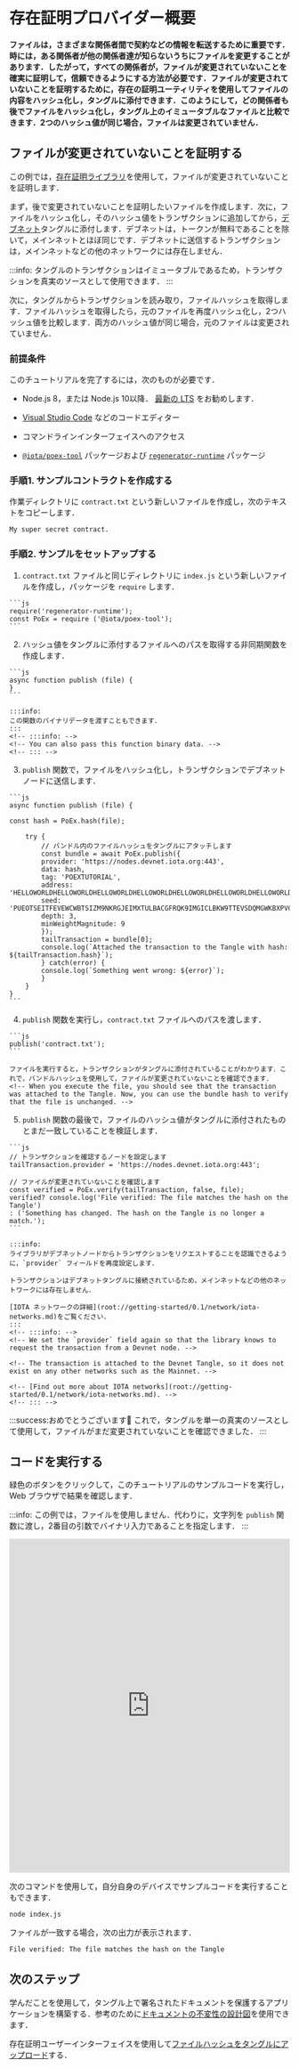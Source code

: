 # 存在証明プロバイダー概要
<!-- # Proof-of-existence provider overview -->

**ファイルは，さまざまな関係者間で契約などの情報を転送するために重要です．時には，ある関係者が他の関係者達が知らないうちにファイルを変更することがあります．したがって，すべての関係者が，ファイルが変更されていないことを確実に証明して，信頼できるようにする方法が必要です．ファイルが変更されていないことを証明するために，存在の証明ユーティリティを使用してファイルの内容をハッシュ化し，タングルに添付できます．このようにして，どの関係者も後でファイルをハッシュ化し，タングル上のイミュータブルなファイルと比較できます．2つのハッシュ値が同じ場合，ファイルは変更されていません．**
<!-- **Files are important for transporting information such as contracts among different parties. Sometimes, one party may change a file without the others knowing. So, all parties need a way to reliably prove that a file has not been changed so they can trust it. To prove that a file is unchanged, you can use the proof-of-existence utility to hash the file's contents and attach it to the Tangle. This way, any party can later hash the file and compare it to the immutable one on the Tangle. If the hashes are the same, the file is unchanged.** -->

## ファイルが変更されていないことを証明する
<!-- ## Prove that a file is unchanged -->

この例では，[存在証明ライブラリ](https://github.com/iotaledger/iota-poex-tool)を使用して，ファイルが変更されていないことを証明します．
<!-- In this example, we use the [proof-of-existence library](https://github.com/iotaledger/iota-poex-tool) to prove that a file is unchanged. -->

まず，後で変更されていないことを証明したいファイルを作成します．次に，ファイルをハッシュ化し，そのハッシュ値をトランザクションに追加してから，[デブネット](root://getting-started/0.1/network/iota-networks.md#devnet)タングルに添付します．デブネットは，トークンが無料であることを除いて，メインネットとほぼ同じです．デブネットに送信するトランザクションは，メインネットなどの他のネットワークには存在しません．
<!-- First, we create a file that we later want to prove is unchanged. Then, we hash the file and add its hash to a transaction before attaching it to the [Devnet](root://getting-started/0.1/network/iota-networks.md#devnet) Tangle. The Devnet is similar to the Mainnet, except the tokens are free. Any transactions that you send to the Devnet do not exist on other networks such as the Mainnet. -->

:::info:
タングルのトランザクションはイミュータブルであるため，トランザクションを真実のソースとして使用できます．
:::
<!-- :::info: -->
<!-- Transactions on the Tangle are immutable, so we can use the transaction as a source of truth. -->
<!-- ::: -->

次に，タングルからトランザクションを読み取り，ファイルハッシュを取得します．ファイルハッシュを取得したら，元のファイルを再度ハッシュ化し，2つハッシュ値を比較します．両方のハッシュ値が同じ場合，元のファイルは変更されていません．
<!-- Then, we read the transaction from the Tangle to retrieve the file hash. When we have the file hash, we hash the original file again and compare the two. If both hashes are the same, the original file is unchanged. -->

### 前提条件
<!-- ### Prerequisites -->

このチュートリアルを完了するには，次のものが必要です．
<!-- To complete this tutorial, you need the following: -->

- Node.js 8，または Node.js 10以降． [最新の LTS](https://nodejs.org/en/download/) をお勧めします．
<!-- - Node.js 8, or Node.js 10 or higher. We recommend the [latest LTS](https://nodejs.org/en/download/). -->
- [Visual Studio Code](https://code.visualstudio.com/Download) などのコードエディター
<!-- - A code editor such as [Visual Studio Code](https://code.visualstudio.com/Download) -->
- コマンドラインインターフェイスへのアクセス
<!-- - Access to a command-line interface -->
* [`@iota/poex-tool`](https://www.npmjs.com/package/iota-poex-tool) パッケージおよび [`regenerator-runtime`](https://www.npmjs.com/package/regenerator-runtime) パッケージ
<!-- - The [`@iota/poex-tool`](https://www.npmjs.com/package/iota-poex-tool) and the [`regenerator-runtime`](https://www.npmjs.com/package/regenerator-runtime) packages -->

### 手順1. サンプルコントラクトを作成する
<!-- ### Step 1. Create an example contract -->

作業ディレクトリに `contract.txt` という新しいファイルを作成し，次のテキストをコピーします．
<!-- Create a new file called `contract.txt` in your working directory, then copy in the following text -->

  ```bash
  My super secret contract.
  ```

### 手順2. サンプルをセットアップする
<!-- ### Step 2. Set up the sample -->

1. `contract.txt` ファイルと同じディレクトリに `index.js` という新しいファイルを作成し，パッケージを `require` します．
  <!-- 1. Create a new file called `index.js` in the same directory as the `contract.txt` file, then require the packages -->

    ```js
    require('regenerator-runtime');
    const PoEx = require ('@iota/poex-tool');
    ```

2. ハッシュ値をタングルに添付するファイルへのパスを取得する非同期関数を作成します．
  <!-- 2. Create an asynchronous function that takes a path to a file whose hash you want to attach to the Tangle -->

    ```js
    async function publish (file) {
    }
    ```

    :::info:
    この関数のバイナリデータを渡すこともできます．
    :::
    <!-- :::info: -->
    <!-- You can also pass this function binary data. -->
    <!-- ::: -->

3. `publish` 関数で，ファイルをハッシュ化し，トランザクションでデブネットノードに送信します．
  <!-- 3. In the `publish` function, hash the file, then send it in a transaction to a Devnet node -->

    ```js
    async function publish (file) {

    const hash = PoEx.hash(file);

        try {
            // バンドル内のファイルハッシュをタングルにアタッチします
            const bundle = await PoEx.publish({
            provider: 'https://nodes.devnet.iota.org:443',
            data: hash,
            tag: 'POEXTUTORIAL',
            address: 'HELLOWORLDHELLOWORLDHELLOWORLDHELLOWORLDHELLOWORLDHELLOWORLDHELLOWORLDHELLOWORLDD',
            seed: 'PUEOTSEITFEVEWCWBTSIZM9NKRGJEIMXTULBACGFRQK9IMGICLBKW9TTEVSDQMGWKBXPVCBMMCXWMNPDX',
            depth: 3,
            minWeightMagnitude: 9
            });
            tailTransaction = bundle[0];
            console.log(`Attached the transaction to the Tangle with hash: ${tailTransaction.hash}`);
            } catch(error) {
            console.log(`Something went wrong: ${error}`);
            }
        }
    }
    ```

4. `publish` 関数を実行し，`contract.txt` ファイルへのパスを渡します．
  <!-- 4. Run the `publish` function, and pass it the path to the `contract.txt` file -->

    ```js
    publish('contract.txt');
    ```

    ファイルを実行すると，トランザクションがタングルに添付されていることがわかります．これで，バンドルハッシュを使用して，ファイルが変更されていないことを確認できます．
    <!-- When you execute the file, you should see that the transaction was attached to the Tangle. Now, you can use the bundle hash to verify that the file is unchanged. -->

5. `publish` 関数の最後で，ファイルのハッシュ値がタングルに添付されたものとまだ一致していることを検証します．
  <!-- 5. At the end of the `publish` function, verify that the hash of the file still matches the one that was attached to the Tangle -->

    ```js
    // トランザクションを確認するノードを設定します
    tailTransaction.provider = 'https://nodes.devnet.iota.org:443';

    // ファイルが変更されていないことを確認します
    const verified = PoEx.verify(tailTransaction, false, file);
    verified? console.log('File verified: The file matches the hash on the Tangle')
    : ('Something has changed. The hash on the Tangle is no longer a match.');
    ```

    :::info:
    ライブラリがデブネットノードからトランザクションをリクエストすることを認識できるように，`provider` フィールドを再度設定します．

    トランザクションはデブネットタングルに接続されているため，メインネットなどの他のネットワークには存在しません．

    [IOTA ネットワークの詳細](root://getting-started/0.1/network/iota-networks.md)をご覧ください．
    :::
    <!-- :::info: -->
    <!-- We set the `provider` field again so that the library knows to request the transaction from a Devnet node. -->

    <!-- The transaction is attached to the Devnet Tangle, so it does not exist on any other networks such as the Mainnet. -->

    <!-- [Find out more about IOTA networks](root://getting-started/0.1/network/iota-networks.md). -->
    <!-- ::: -->

:::success:おめでとうございます:tada:
これで，タングルを単一の真実のソースとして使用して，ファイルがまだ変更されていないことを確認できました．
:::
<!-- :::success:Congratulations :tada: -->
<!-- You can now use the Tangle as a single source of truth to verify that a file is still unchanged. -->
<!-- ::: -->

## コードを実行する
<!-- ## Run the code -->

緑色のボタンをクリックして，このチュートリアルのサンプルコードを実行し，Web ブラウザで結果を確認します．
<!-- Click the green button to run the sample code in this tutorial and see the results in the web browser. -->

:::info:
この例では，ファイルを使用しません．代わりに，文字列を `publish` 関数に渡し，2番目の引数でバイナリ入力であることを指定します．
:::
<!-- :::info: -->
<!-- In this example, we don't use a file. Instead, we pass a string to the `publish` function and specify that it's a binary input in the second argument. -->
<!-- ::: -->

<iframe height="600px" width="100%" src="https://repl.it/@jake91/proof-of-existence-utility?lite=true" scrolling="no" frameborder="no" allowtransparency="true" allowfullscreen="true" sandbox="allow-forms allow-pointer-lock allow-popups allow-same-origin allow-scripts allow-modals"></iframe>

次のコマンドを使用して，自分自身のデバイスでサンプルコードを実行することもできます．
<!-- You can also run the sample code on your own device by using the following command -->

```bash
node index.js
```

ファイルが一致する場合，次の出力が表示されます．
<!-- If the file is a match, you should see the following output: -->

```bash
File verified: The file matches the hash on the Tangle
```

## 次のステップ
<!-- ## Next steps -->

学んだことを使用して，タングル上で署名されたドキュメントを保護するアプリケーションを構築する．参考のために[ドキュメントの不変性の設計図](root://blueprints/0.1/doc-immutability/overview.md)を使用できます．
<!-- Use what you've learned to build an application that secures signed documents on the Tangle. You can use the [document immutability blueprint](root://blueprints/0.1/doc-immutability/overview.md) for inspiration. -->

存在証明ユーザーインターフェイスを使用して[ファイルハッシュをタングルにアップロード](https://iota-poex.dag.sh)する．
<!-- Use our proof-of-existence user interface to [upload a file hash to the Tangle](https://iota-poex.dag.sh). -->
